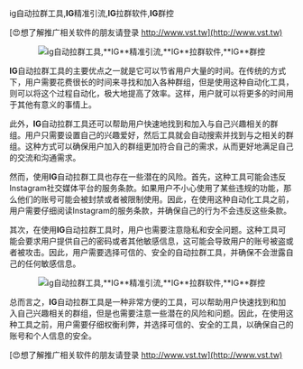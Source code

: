ig自动拉群工具,**IG**精准引流,**IG**拉群软件,**IG**群控

[😍想了解推广相关软件的朋友请登录 http://www.vst.tw](http://www.vst.tw)

 <center><img src="https://vst.tw/MP4/tuiguang/png/1.png" alt="ig自动拉群工具,**IG**精准引流,**IG**拉群软件,**IG**群控"></center>

**IG**自动拉群工具的主要优点之一就是它可以节省用户大量的时间。在传统的方式下，用户需要花费很长的时间来寻找和加入各种群组，但是使用这种自动化工具，则可以将这个过程自动化，极大地提高了效率。这样，用户就可以将更多的时间用于其他有意义的事情上。

此外，**IG**自动拉群工具还可以帮助用户快速地找到和加入与自己兴趣相关的群组。用户只需要设置自己的兴趣爱好，然后工具就会自动搜索并找到与之相关的群组。这种方式可以确保用户加入的群组更加符合自己的需求，从而更好地满足自己的交流和沟通需求。

然而，使用**IG**自动拉群工具也存在一些潜在的风险。首先，这种工具可能会违反Instagram社交媒体平台的服务条款。如果用户不小心使用了某些违规的功能，那么他们的账号可能会被封禁或者被限制使用。因此，在使用这种自动化工具之前，用户需要仔细阅读Instagram的服务条款，并确保自己的行为不会违反这些条款。

其次，在使用**IG**自动拉群工具时，用户也需要注意隐私和安全问题。这种工具可能会要求用户提供自己的密码或者其他敏感信息，这可能会导致用户的账号被盗或者被攻击。因此，用户需要选择可信的、安全的自动拉群工具，并确保不会泄露自己的任何敏感信息。

 <center><img src="https://vst.tw/MP4/tuiguang/png/6.png" alt="ig自动拉群工具,**IG**精准引流,**IG**拉群软件,**IG**群控"></center>

总而言之，**IG**自动拉群工具是一种非常方便的工具，可以帮助用户快速找到和加入自己兴趣相关的群组，但是也需要注意一些潜在的风险和问题。因此，在使用这种工具之前，用户需要仔细权衡利弊，并选择可信的、安全的工具，以确保自己的账号和个人信息的安全。

[😍想了解推广相关软件的朋友请登录 http://www.vst.tw](http://www.vst.tw)



